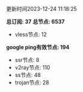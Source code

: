 更新时间2023-12-24 11:18:25

**总订阅: 37**
**总节点: 6537**
- vless节点: 12

**google ping有效节点: 194**
- ssr节点: 8
- v2ray节点: 110
- ss节点: 48
- trojan节点: 28
